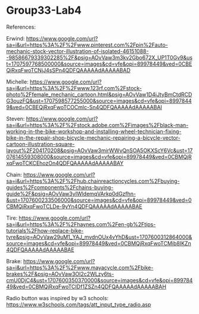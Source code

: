 # Group33-Lab4
References: 

Erwind: https://www.google.com/url?sa=i&url=https%3A%2F%2Fwww.pinterest.com%2Fpin%2Fauto-mechanic-stock-vector-illustration-of-isolated-46151088--98586679339302285%2F&psig=AOvVaw3m3kv2Gbo672X_UP1T0Gv9&ust=1707597768500000&source=images&cd=vfe&opi=89978449&ved=0CBEQjRxqFwoTCNjJ4sSPn4QDFQAAAAAdAAAAABAD

Michelle: https://www.google.com/url?sa=i&url=https%3A%2F%2Fwww.123rf.com%2Fstock-photo%2Ffemale_mechanic_cartoon.html&psig=AOvVaw1D4iJtyBmCtdRCDG3ouzFQ&ust=1707598577255000&source=images&cd=vfe&opi=89978449&ved=0CBEQjRxqFwoTCOCmlc-Sn4QDFQAAAAAdAAAAABAI

Steven: https://www.google.com/url?sa=i&url=https%3A%2F%2Fstock.adobe.com%2Fimages%2Fblack-man-working-in-the-bike-workshop-and-installing-wheel-technician-fixing-bike-in-the-repair-shop-bicycle-mechanic-repairing-a-bicycle-vector-cartoon-illustration-square-layout%2F204170208&psig=AOvVaw3mirWWvQnSOA5OKXScY6Vc&ust=1707614559308000&source=images&cd=vfe&opi=89978449&ved=0CBMQjRxqFwoTCKCEhozOn4QDFQAAAAAdAAAAABAY

Chain: https://www.google.com/url?sa=i&url=https%3A%2F%2Fhub.chainreactioncycles.com%2Fbuying-guides%2Fcomponents%2Fchains-buying-guide%2F&psig=AOvVaw3yIWldemqVArkp0dGzfhn-&ust=1707600233506000&source=images&cd=vfe&opi=89978449&ved=0CBMQjRxqFwoTCLDe-9yYn4QDFQAAAAAdAAAAABAE

Tire: https://www.google.com/url?sa=i&url=https%3A%2F%2Fhaynes.com%2Fen-gb%2Ftips-tutorials%2Fhow-replace-bike-tyre&psig=AOvVaw29uM1_YAJ_mvdnOUx4vYhD&ust=1707600312864000&source=images&cd=vfe&opi=89978449&ved=0CBMQjRxqFwoTCMib8IKZn4QDFQAAAAAdAAAAABAE

Brake: https://www.google.com/url?sa=i&url=https%3A%2F%2Fwww.mayacycle.com%2Fbike-brakes%2F&psig=AOvVaw3OI2c2WLzy6ts-cmU0DjC4&ust=1707600350370000&source=images&cd=vfe&opi=89978449&ved=0CBMQjRxqFwoTCIDf1ZSZn4QDFQAAAAAdAAAAABAH

Radio button was inspired by w3 schools: https://www.w3schools.com/tags/att_input_type_radio.asp

